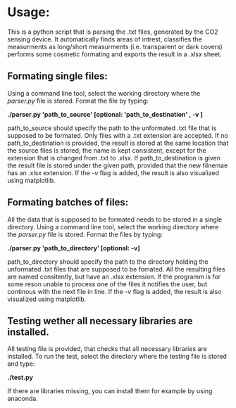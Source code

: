 <h1>
Usage:
</h1>

<p>This is a python script that is parsing the .txt files, generated by the CO2 sensing device. It automatically finds areas of intrest, classifies the measurments as long/short measurments (i.e. transparent or dark covers) performs some cosmetic formating and exports the result in a .xlsx sheet.</p>

<h2>Formating single files:</h2>
<p>Using a command line tool, select the working directory where the <i>parser.py</i> file is stored. Format the file by typing:</p>

<b>./parser.py 'path_to_source' [optional: 'path_to_destination' , -v ] </b>

<p>path_to_source should specify the path to the unformated .txt file that is supposed to be formated. Only files with a .txt extension are accepted. If no path_to_destination is provided, the result is stored at the same location that the source files is stored; the name is kept consistent, except for the extension that is changed from .txt to .xlsx. If path_to_destination is given the result file is stored under the given path, provided that the new filnemae has an .xlsx extension. If the <i>-v</i> flag is added, the result is also visualized using matplotlib.</p>

<h2>Formating batches of files:</h2>
<p>All the data that is supposed to be formated needs to be stored in a single directory. Using a command line tool, select the working directory where the <i>parser.py</i> file is stored. Format the files by typing:</p>

<b>./parser.py 'path_to_directory' [optional: -v] </b>

<p>path_to_directory should specify the path to the directory holding the unformated .txt files that are supposed to be fomated. All the resulting files are named consitently, but have an .xlsx extension. If the programm is for some reson unable to process one of the files it notifies the user, but continous with the next file in line. If the <i>-v</i> flag is added, the result is also visualized using matplotlib.</p>

<h2>Testing wether all necessary libraries are installed.</h2>

<p>All testing file is provided, that checks that all necessary libraries are installed. To run the test, select the directory where the testing file is stored and type:</p>

<b>./test.py </b>

<p> If there are libraries missing, you can install them for example by using anaconda.</p> 